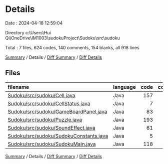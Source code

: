 # Details

Date : 2024-04-18 12:59:04

Directory c:\\Users\\Hui Qi\\OneDrive\\IM1003\\sudokuProject\\Sudoku\\src\\sudoku

Total : 7 files,  624 codes, 140 comments, 154 blanks, all 918 lines

[Summary](results.md) / Details / [Diff Summary](diff.md) / [Diff Details](diff-details.md)

## Files
| filename | language | code | comment | blank | total |
| :--- | :--- | ---: | ---: | ---: | ---: |
| [Sudoku/src/sudoku/Cell.java](/Sudoku/src/sudoku/Cell.java) | Java | 157 | 23 | 31 | 211 |
| [Sudoku/src/sudoku/CellStatus.java](/Sudoku/src/sudoku/CellStatus.java) | Java | 7 | 2 | 2 | 11 |
| [Sudoku/src/sudoku/GameBoardPanel.java](/Sudoku/src/sudoku/GameBoardPanel.java) | Java | 83 | 42 | 33 | 158 |
| [Sudoku/src/sudoku/Puzzle.java](/Sudoku/src/sudoku/Puzzle.java) | Java | 193 | 34 | 44 | 271 |
| [Sudoku/src/sudoku/SoundEffect.java](/Sudoku/src/sudoku/SoundEffect.java) | Java | 61 | 22 | 16 | 99 |
| [Sudoku/src/sudoku/SudokuConstants.java](/Sudoku/src/sudoku/SudokuConstants.java) | Java | 5 | 2 | 2 | 9 |
| [Sudoku/src/sudoku/SudokuMain.java](/Sudoku/src/sudoku/SudokuMain.java) | Java | 118 | 15 | 26 | 159 |

[Summary](results.md) / Details / [Diff Summary](diff.md) / [Diff Details](diff-details.md)